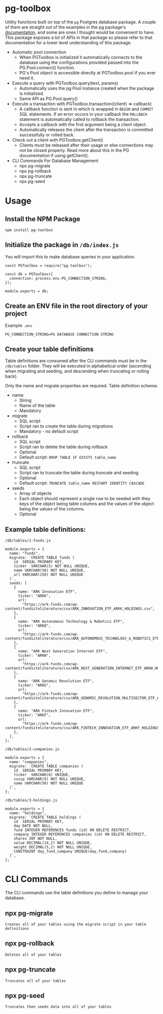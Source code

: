 # pg-toolbox

Utility functions built on top of the `pg` Postgres database package. A couple of them are straight out of the examples in the pg package's [documentation](https://node-postgres.com/), and some are ones I thought would be convenient to have. This package exposes a lot of APIs in that package so please refer to that documentation for a lower level understanding of this package.

- Automatic pool connection
  - When PGToolbox is initialized it automatically connects to the database using the configurations provided passed into the PG.Pool.connect() function.
  - PG's Pool object is accessible directly at PGToolbox.pool if you ever need it.
- Execute a query with PGToolbox.query(text, params)
  - Automatically uses the pg Pool instance created when the package is initialized.
  - Same API as PG.Pool.query()
- Execute a transaction with PGToolbox.transaction((client) => callback)
  - A callback function is sent in which is wrapped in `BEGIN` and `COMMIT` SQL statements. If an error occurs in your callback the `ROLLBACK` statement is automatically called to rollback the transaction.
  - Accepts a callback with the first argument being a client object.
  - Automatically releases the client after the transaction is committed successfully or rolled back.
- Check out a client with PGToolbox.getClient()
  - Clients must be released after their usage or else connections may not be closed properly. Read more about this in the PG documentation if using getClient().
- CLI Commands For Database Management
  - npx pg-migrate
  - npx pg-rollback
  - npx pg-truncate
  - npx pg-seed

# Usage

## Install the NPM Package

```
npm install pg-toolbox
```

## Initialize the package in `/db/index.js`

You will import this to make database queries in your application.

```
const PGToolbox = require("pg-toolbox");

const db = PGToolbox({
  connection: process.env.PG_CONNECTION_STRING,
});

module.exports = db;
```

## Create an ENV file in the root directory of your project

Example `.env`

```
PG_CONNECTION_STRING=PG DATABASE CONNECTION STRING
```

## Create your table definitions

Table definitions are consumed after the CLI commands must be in the `/db/tables` folder. They will be executed in alphabetical order (ascending when migrating and seeding, and descending when truncating or rolling back).

Only the name and migrate properties are required. Table definition schema:

- name
  - String
  - Name of the table
  - Mandatory
- migrate
  - SQL script
  - Script ran to create the table during migrations
  - Mandatory - no default script
- rollback
  - SQL script
  - Script ran to delete the table during rollback
  - Optional
  - Default script: `DROP TABLE IF EXISTS table_name`
- truncate
  - SQL script
  - Script ran to truncate the table during truncate and seeding
  - Optional
  - Default script: `TRUNCATE table_name RESTART IDENTITY CASCADE`
- seeds
  - Array of objects
  - Each object should represent a single row to be seeded with they keys of the object being table columns and the values of the object being the values of the columns.
  - Optional

## Example table definitions:

`/db/tables/1-funds.js`

```
module.exports = {
  name: "funds",
  migrate: `CREATE TABLE funds (
    id  SERIAL PRIMARY KEY,
    ticker  VARCHAR(5) NOT NULL UNIQUE,
    name VARCHAR(50) NOT NULL UNIQUE,
    url VARCHAR(150) NOT NULL UNIQUE
  )`,
  seeds: [
    {
      name: "ARK Innovation ETF",
      ticker: "ARKK",
      url:
        "https://ark-funds.com/wp-content/fundsiteliterature/csv/ARK_INNOVATION_ETF_ARKK_HOLDINGS.csv",
    },
    {
      name: "ARK Autonomous Technology & Robotics ETF",
      ticker: "ARKQ",
      url:
        "https://ark-funds.com/wp-content/fundsiteliterature/csv/ARK_AUTONOMOUS_TECHNOLOGY_&_ROBOTICS_ETF_ARKQ_HOLDINGS.csv",
    },
    {
      name: "ARK Next Generation Internet ETF",
      ticker: "ARKW",
      url:
        "https://ark-funds.com/wp-content/fundsiteliterature/csv/ARK_NEXT_GENERATION_INTERNET_ETF_ARKW_HOLDINGS.csv",
    },
    {
      name: "ARK Genomic Revolution ETF",
      ticker: "ARKG",
      url:
        "https://ark-funds.com/wp-content/fundsiteliterature/csv/ARK_GENOMIC_REVOLUTION_MULTISECTOR_ETF_ARKG_HOLDINGS.csv",
    },
    {
      name: "ARK Fintech Innovation ETF",
      ticker: "ARKF",
      url:
        "https://ark-funds.com/wp-content/fundsiteliterature/csv/ARK_FINTECH_INNOVATION_ETF_ARKF_HOLDINGS.csv",
    },
  ],
};
```

`/db/tables/2-companies.js`

```
module.exports = {
  name: "companies",
  migrate: `CREATE TABLE companies (
    id  SERIAL PRIMARY KEY,
    ticker  VARCHAR(6) UNIQUE,
    cusip VARCHAR(9) NOT NULL UNIQUE,
    name VARCHAR(50) NOT NULL UNIQUE
  )`,
};
```

`/db/tables/3-holdings.js`

```
module.exports = {
  name: "holdings",
  migrate: `CREATE TABLE holdings (
    id  SERIAL PRIMARY KEY,
    day DATE NOT NULL,
    fund INTEGER REFERENCES funds (id) ON DELETE RESTRICT,
    company INTEGER REFERENCES companies (id) ON DELETE RESTRICT,
    shares INT NOT NULL,
    value DECIMAL(14,2) NOT NULL UNIQUE,
    weight DECIMAL(5,2) NOT NULL UNIQUE,
    CONSTRAINT day_fund_company UNIQUE(day,fund,company)
  )`,
};
```

# CLI Commands

The CLI commands use the table definitions you define to manage your database.

## npx pg-migrate

    Creates all of your tables using the migrate script in your table definitions

## npx pg-rollback

    Deletes all of your tables

## npx pg-truncate

    Truncates all of your tables

## npx pg-seed

    Truncates then seeds data into all of your tables
